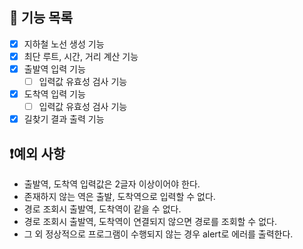 ## 🔧 기능 목록

- [x] 지하철 노선 생성 기능
- [x] 최단 루트, 시간, 거리 계산 기능
- [x] 출발역 입력 기능
  - [ ] 입력값 유효성 검사 기능
- [x] 도착역 입력 기능
  - [ ] 입력값 유효성 검사 기능
- [x] 길찾기 결과 출력 기능

## ❗예외 사항

- 출발역, 도착역 입력값은 2글자 이상이어야 한다.
- 존재하지 않는 역은 출발, 도착역으로 입력할 수 없다.
- 경로 조회시 출발역, 도착역이 같을 수 없다.
- 경로 조회시 출발역, 도착역이 연결되지 않으면 경로를 조회할 수 없다.
- 그 외 정상적으로 프로그램이 수행되지 않는 경우 alert로 에러를 출력한다.

